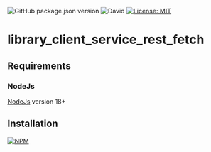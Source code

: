 ![GitHub package.json version](https://img.shields.io/github/package-json/v/thzero/library_client_service_rest_fetch)
![David](https://img.shields.io/david/thzero/library_client_service_rest_fetch)
[![License: MIT](https://img.shields.io/badge/License-MIT-yellow.svg)](https://opensource.org/licenses/MIT)

# library_client_service_rest_fetch

## Requirements

### NodeJs

[NodeJs](https://nodejs.org) version 18+

## Installation

[![NPM](https://nodei.co/npm/@thzero/library_client_service_rest_fetch.png?compact=true)](https://npmjs.org/package/@thzero/library_client_service_rest_fetch)
